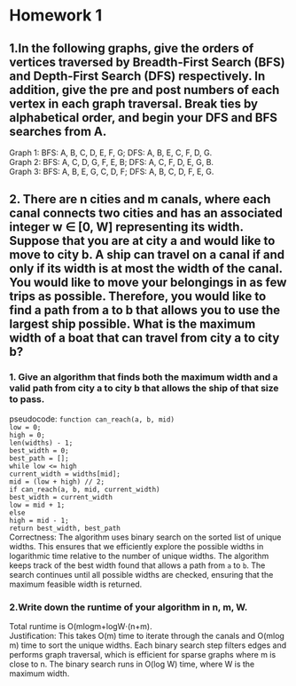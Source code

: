 # Homework 1
## 1.In the following graphs, give the orders of vertices traversed by Breadth-First Search (BFS) and Depth-First Search (DFS) respectively. In addition, give the pre and post numbers of each vertex in each graph traversal. Break ties by alphabetical order, and begin your DFS and BFS searches from A.
Graph 1: BFS: A, B, C, D, E, F, G; DFS: A, B, E, C, F, D, G.<br>
Graph 2: BFS: A, C, D, G, F, E, B; DFS: A, C, F, D, E, G, B.<br>
Graph 3: BFS: A, B, E, G, C, D, F; DFS: A, B, C, D, F, E, G.<br>
## 2. There are n cities and m canals, where each canal connects two cities and has an associated integer w ∈ [0, W] representing its width. Suppose that you are at city a and would like to move to city b. A ship can travel on a canal if and only if its width is at most the width of the canal. You would like to move your belongings in as few trips as possible. Therefore, you would like to find a path from a to b that allows you to use the largest ship possible. What is the maximum width of a boat that can travel from city a to city b? 
### 1. Give an algorithm that finds both the maximum width and a valid path from city a to city b that allows the ship of that size to pass.
pseudocode: `function can_reach(a, b, mid)`<br>
`low = 0;`<br>
`high = 0;`<br>
`len(widths) - 1;`<br>
`best_width = 0;`<br>
`best_path = [];`<br>
`while low <= high`<br>
`current_width = widths[mid];`<br>
`mid = (low + high) // 2;`<br>
`if can_reach(a, b, mid, current_width)`<br>
`best_width = current_width`<br>
`low = mid + 1;`<br>
`else`<br>
`high = mid - 1;`<br>
`return best_width, best_path`<br>
Correctness: The algorithm uses binary search on the sorted list of unique widths. This ensures that we efficiently explore the possible widths in logarithmic time relative to the number of unique widths. The algorithm keeps track of the best width found that allows a path from `a` to `b`. The search continues until all possible widths are checked, ensuring that the maximum feasible width is returned.<br>
### 2.Write down the runtime of your algorithm in n, m, W. 
Total runtime is O(mlogm+logW⋅(n+m).<br>
Justification: This takes O(m) time to iterate through the canals and O(mlog m) time to sort the unique widths. Each binary search step filters edges and performs graph traversal, which is efficient for sparse graphs where m is close to n. The binary search runs in O(log W) time, where W  is the maximum width.<br>
